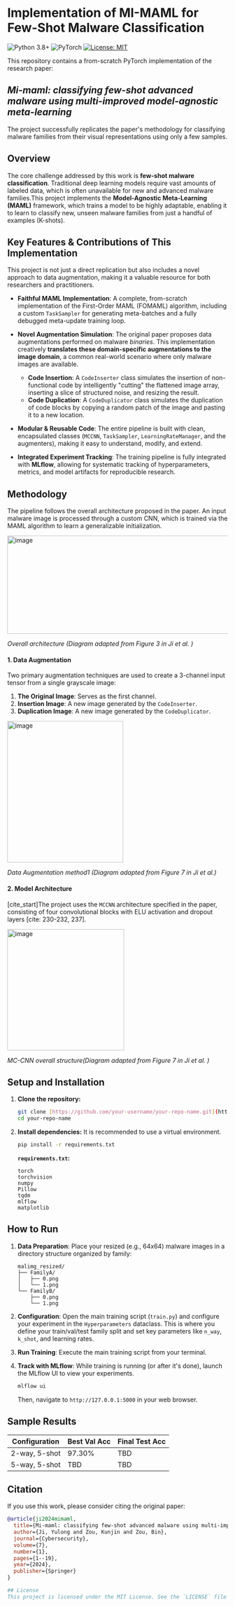 # Implementation of MI-MAML for Few-Shot Malware Classification

![Python 3.8+](https://img.shields.io/badge/python-3.8+-blue.svg)
![PyTorch](https://img.shields.io/badge/PyTorch-%23EE4C2C.svg?style=flat&logo=PyTorch&logoColor=white)
[![License: MIT](https://img.shields.io/badge/License-MIT-yellow.svg)](https://opensource.org/licenses/MIT)

This repository contains a from-scratch PyTorch implementation of the research paper:

## **_Mi-maml: classifying few-shot advanced malware using multi-improved model-agnostic meta-learning_**

The project successfully replicates the paper's methodology for classifying malware families from their visual representations using only a few samples.

## Overview

The core challenge addressed by this work is **few-shot malware classification**. Traditional deep learning models require vast amounts of labeled data, which is often unavailable for new and advanced malware families.This project implements the **Model-Agnostic Meta-Learning (MAML)** framework, which trains a model to be highly adaptable, enabling it to learn to classify new, unseen malware families from just a handful of examples (K-shots).

## Key Features & Contributions of This Implementation

This project is not just a direct replication but also includes a novel approach to data augmentation, making it a valuable resource for both researchers and practitioners.

* **Faithful MAML Implementation**: A complete, from-scratch implementation of the First-Order MAML (FOMAML) algorithm, including a custom `TaskSampler` for generating meta-batches and a fully debugged meta-update training loop.

* **Novel Augmentation Simulation**: The original paper proposes data augmentations performed on malware *binaries*. This implementation creatively **translates these domain-specific augmentations to the image domain**, a common real-world scenario where only malware images are available.
    * **Code Insertion**: A `CodeInserter` class simulates the insertion of non-functional code by intelligently "cutting" the flattened image array, inserting a slice of structured noise, and resizing the result.
    * **Code Duplication**: A `CodeDuplicator` class simulates the duplication of code blocks by copying a random patch of the image and pasting it to a new location.

* **Modular & Reusable Code**: The entire pipeline is built with clean, encapsulated classes (`MCCNN`, `TaskSampler`, `LearningRateManager`, and the augmenters), making it easy to understand, modify, and extend.

* **Integrated Experiment Tracking**: The training pipeline is fully integrated with **MLflow**, allowing for systematic tracking of hyperparameters, metrics, and model artifacts for reproducible research.

## Methodology

The pipeline follows the overall architecture proposed in the paper. An input malware image is processed through a custom CNN, which is trained via the MAML algorithm to learn a generalizable initialization.

<img width="572" height="224" alt="image" src="https://github.com/user-attachments/assets/e24c5996-b81f-464d-8f6d-33dc162d411a" />

*Overall architecture (Diagram adapted from Figure 3 in Ji et al. )*

#### **1. Data Augmentation**

Two primary augmentation techniques are used to create a 3-channel input tensor from a single grayscale image:
1.  **The Original Image**: Serves as the first channel.
2.  **Insertion Image**: A new image generated by the `CodeInserter`.
3.  **Duplication Image**: A new image generated by the `CodeDuplicator`.

<img width="265" height="323" alt="image" src="https://github.com/user-attachments/assets/23c0a3ef-dbbd-4c90-bfe3-2e70b1367ead" />

*Data Augmentation method1 (Diagram adapted from Figure 7 in Ji et al.)*

#### **2. Model Architecture**

[cite_start]The project uses the `MCCNN` architecture specified in the paper, consisting of four convolutional blocks with ELU activation and dropout layers [cite: 230-232, 237].

<img width="267" height="277" alt="image" src="https://github.com/user-attachments/assets/58e3b9b9-2d79-4188-9384-7e0213c7d943" />

*MC-CNN overall structure(Diagram adapted from Figure 7 in Ji et al. )*

## Setup and Installation

1.  **Clone the repository:**
    ```bash
    git clone [https://github.com/your-username/your-repo-name.git](https://github.com/your-username/your-repo-name.git)
    cd your-repo-name
    ```

2.  **Install dependencies:**
    It is recommended to use a virtual environment.
    ```bash
    pip install -r requirements.txt
    ```

    **`requirements.txt`:**
    ```
    torch
    torchvision
    numpy
    Pillow
    tqdm
    mlflow
    matplotlib
    ```

## How to Run

1.  **Data Preparation**:
    Place your resized (e.g., 64x64) malware images in a directory structure organized by family:
    ```
    malimg_resized/
    ├── FamilyA/
    │   ├── 0.png
    │   └── 1.png
    └── FamilyB/
        ├── 0.png
        └── 1.png
    ```

2.  **Configuration**:
    Open the main training script (`train.py`) and configure your experiment in the `Hyperparameters` dataclass. This is where you define your train/val/test family split and set key parameters like `n_way`, `k_shot`, and learning rates.

3.  **Run Training**:
    Execute the main training script from your terminal.
  

4.  **Track with MLflow**:
    While training is running (or after it's done), launch the MLflow UI to view your experiments.
    ```bash
    mlflow ui
    ```
    Then, navigate to `http://127.0.0.1:5000` in your web browser.

## Sample Results




| Configuration   | Best Val Acc | Final Test Acc |
| --------------- | ------------ | -------------- |
| 2-way, 5-shot   | 97.30%       | TBD            |
| 5-way, 5-shot   | TBD          | TBD            |

## Citation

If you use this work, please consider citing the original paper:

```bibtex
@article{ji2024mimaml,
  title={Mi-maml: classifying few-shot advanced malware using multi-improved model-agnostic meta-learning},
  author={Ji, Yulong and Zou, Kunjin and Zou, Bin},
  journal={Cybersecurity},
  volume={7},
  number={1},
  pages={1--19},
  year={2024},
  publisher={Springer}
}

## License
This project is licensed under the MIT License. See the `LICENSE` file for details.
